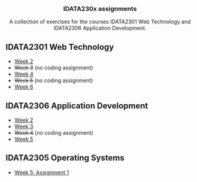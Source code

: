 <br />
<h3 align="center">IDATA230x assignments</h3>

<p align="center">A collection of exercises for the courses IDATA2301 Web Technology and IDATA2306 Application Development.</p>

## IDATA2301 Web Technology

- [Week 2](week2/idata2301/)
- ~~Week 3~~ (no coding assignment)
- [Week 4](week4/idata2301/)
- ~~Week 5~~ (no coding assignment)
- [Week 6](week6/idata2301/)

## IDATA2306 Application Development

- [Week 2](week2/idata2306/)
- [Week 3](week3/idata2306/)
- ~~Week 4~~ (no coding assignment)
- [Week 5](week5/idata2306/)

## IDATA2305 Operating Systems

- [Week 5: Assignment 1](week5/idata2305/)

